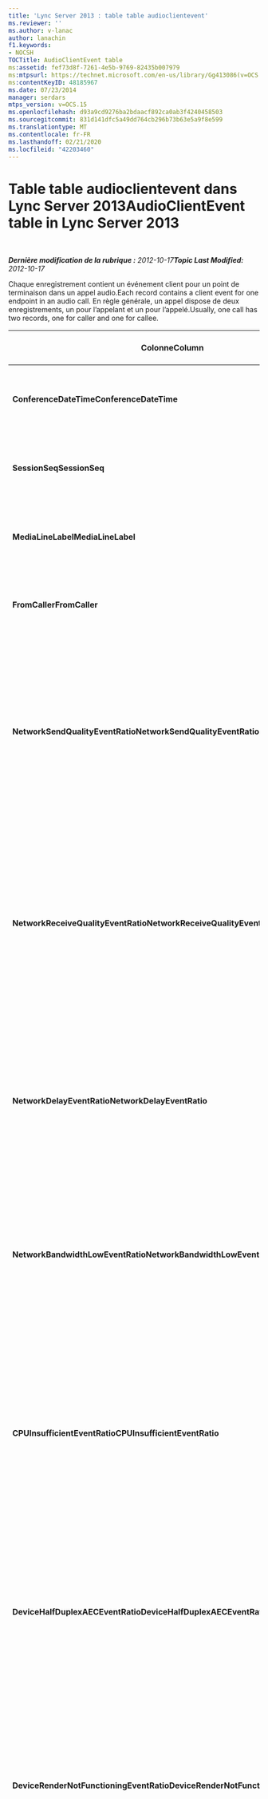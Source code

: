 ```yaml
---
title: 'Lync Server 2013 : table table audioclientevent'
ms.reviewer: ''
ms.author: v-lanac
author: lanachin
f1.keywords:
- NOCSH
TOCTitle: AudioClientEvent table
ms:assetid: fef73d8f-7261-4e5b-9769-82435b007979
ms:mtpsurl: https://technet.microsoft.com/en-us/library/Gg413086(v=OCS.15)
ms:contentKeyID: 48185967
ms.date: 07/23/2014
manager: serdars
mtps_version: v=OCS.15
ms.openlocfilehash: d93a9cd9276ba2bdaacf892ca0ab3f4240458503
ms.sourcegitcommit: 831d141dfc5a49dd764cb296b73b63e5a9f8e599
ms.translationtype: MT
ms.contentlocale: fr-FR
ms.lasthandoff: 02/21/2020
ms.locfileid: "42203460"
---
```

<div data-xmlns="http://www.w3.org/1999/xhtml">

<div class="topic" data-xmlns="http://www.w3.org/1999/xhtml" data-msxsl="urn:schemas-microsoft-com:xslt" data-cs="https://msdn.microsoft.com/">

<div data-asp="https://msdn2.microsoft.com/asp">

# <a name="audioclientevent-table-in-lync-server-2013"></a><span data-ttu-id="0d8e6-102">Table table audioclientevent dans Lync Server 2013</span><span class="sxs-lookup"><span data-stu-id="0d8e6-102">AudioClientEvent table in Lync Server 2013</span></span>

</div>

<div id="mainSection">

<div id="mainBody">

<span> </span>

<span data-ttu-id="0d8e6-103">_**Dernière modification de la rubrique :** 2012-10-17_</span><span class="sxs-lookup"><span data-stu-id="0d8e6-103">_**Topic Last Modified:** 2012-10-17_</span></span>

<span data-ttu-id="0d8e6-104">Chaque enregistrement contient un événement client pour un point de terminaison dans un appel audio.</span><span class="sxs-lookup"><span data-stu-id="0d8e6-104">Each record contains a client event for one endpoint in an audio call.</span></span> <span data-ttu-id="0d8e6-105">En règle générale, un appel dispose de deux enregistrements, un pour l’appelant et un pour l’appelé.</span><span class="sxs-lookup"><span data-stu-id="0d8e6-105">Usually, one call has two records, one for caller and one for callee.</span></span>


<table>
<colgroup>
<col style="width: 25%" />
<col style="width: 25%" />
<col style="width: 25%" />
<col style="width: 25%" />
</colgroup>
<thead>
<tr class="header">
<th><span data-ttu-id="0d8e6-106"><strong>Colonne</strong></span><span class="sxs-lookup"><span data-stu-id="0d8e6-106"><strong>Column</strong></span></span></th>
<th><span data-ttu-id="0d8e6-107"><strong>Type de données</strong></span><span class="sxs-lookup"><span data-stu-id="0d8e6-107"><strong>Data Type</strong></span></span></th>
<th><span data-ttu-id="0d8e6-108"><strong>Clé/index</strong></span><span class="sxs-lookup"><span data-stu-id="0d8e6-108"><strong>Key/Index</strong></span></span></th>
<th><span data-ttu-id="0d8e6-109"><strong>Details</strong></span><span class="sxs-lookup"><span data-stu-id="0d8e6-109"><strong>Details</strong></span></span></th>
</tr>
</thead>
<tbody>
<tr class="odd">
<td><p><span data-ttu-id="0d8e6-110"><strong>ConferenceDateTime</strong></span><span class="sxs-lookup"><span data-stu-id="0d8e6-110"><strong>ConferenceDateTime</strong></span></span></p></td>
<td><p><span data-ttu-id="0d8e6-111">DateHeure</span><span class="sxs-lookup"><span data-stu-id="0d8e6-111">datetime</span></span></p></td>
<td><p><span data-ttu-id="0d8e6-112">Primaire</span><span class="sxs-lookup"><span data-stu-id="0d8e6-112">Primary</span></span></p></td>
<td><p><span data-ttu-id="0d8e6-113">Référencé à partir de la <a href="lync-server-2013-medialine-table.md">table MediaLine dans Lync Server 2013</a>.</span><span class="sxs-lookup"><span data-stu-id="0d8e6-113">Referenced from the <a href="lync-server-2013-medialine-table.md">MediaLine table in Lync Server 2013</a>.</span></span></p></td>
</tr>
<tr class="even">
<td><p><span data-ttu-id="0d8e6-114"><strong>SessionSeq</strong></span><span class="sxs-lookup"><span data-stu-id="0d8e6-114"><strong>SessionSeq</strong></span></span></p></td>
<td><p><span data-ttu-id="0d8e6-115">int</span><span class="sxs-lookup"><span data-stu-id="0d8e6-115">int</span></span></p></td>
<td><p><span data-ttu-id="0d8e6-116">Primaire</span><span class="sxs-lookup"><span data-stu-id="0d8e6-116">Primary</span></span></p></td>
<td><p><span data-ttu-id="0d8e6-117">Référencé à partir de la <a href="lync-server-2013-medialine-table.md">table MediaLine dans Lync Server 2013</a>.</span><span class="sxs-lookup"><span data-stu-id="0d8e6-117">Referenced from the <a href="lync-server-2013-medialine-table.md">MediaLine table in Lync Server 2013</a>.</span></span></p></td>
</tr>
<tr class="odd">
<td><p><span data-ttu-id="0d8e6-118"><strong>MediaLineLabel</strong></span><span class="sxs-lookup"><span data-stu-id="0d8e6-118"><strong>MediaLineLabel</strong></span></span></p></td>
<td><p><span data-ttu-id="0d8e6-119">entier très petit</span><span class="sxs-lookup"><span data-stu-id="0d8e6-119">tinyint</span></span></p></td>
<td><p><span data-ttu-id="0d8e6-120">Primaire</span><span class="sxs-lookup"><span data-stu-id="0d8e6-120">Primary</span></span></p></td>
<td><p><span data-ttu-id="0d8e6-121">Référencé à partir de la <a href="lync-server-2013-medialine-table.md">table MediaLine dans Lync Server 2013</a>.</span><span class="sxs-lookup"><span data-stu-id="0d8e6-121">Referenced from the <a href="lync-server-2013-medialine-table.md">MediaLine table in Lync Server 2013</a>.</span></span></p></td>
</tr>
<tr class="even">
<td><p><span data-ttu-id="0d8e6-122"><strong>FromCaller</strong></span><span class="sxs-lookup"><span data-stu-id="0d8e6-122"><strong>FromCaller</strong></span></span></p></td>
<td><p><span data-ttu-id="0d8e6-123">légèrement</span><span class="sxs-lookup"><span data-stu-id="0d8e6-123">bit</span></span></p></td>
<td><p><span data-ttu-id="0d8e6-124">Primaire</span><span class="sxs-lookup"><span data-stu-id="0d8e6-124">Primary</span></span></p></td>
<td><p><span data-ttu-id="0d8e6-125">0 : données de l’appelé</span><span class="sxs-lookup"><span data-stu-id="0d8e6-125">0: Callee’s data</span></span></p>
<p><span data-ttu-id="0d8e6-126">1 : données de l’appelant</span><span class="sxs-lookup"><span data-stu-id="0d8e6-126">1: Caller’s data</span></span></p></td>
</tr>
<tr class="odd">
<td><p><span data-ttu-id="0d8e6-127"><strong>NetworkSendQualityEventRatio</strong></span><span class="sxs-lookup"><span data-stu-id="0d8e6-127"><strong>NetworkSendQualityEventRatio</strong></span></span></p></td>
<td><p><span data-ttu-id="0d8e6-128">décimal (5, 2)</span><span class="sxs-lookup"><span data-stu-id="0d8e6-128">decimal(5,2)</span></span></p></td>
<td><p> </p></td>
<td><p><span data-ttu-id="0d8e6-129">Pourcentage de la session l’événement NetworkSendQuality a été déclenché pour l’état « incorrect ».</span><span class="sxs-lookup"><span data-stu-id="0d8e6-129">Percentage of session the NetworkSendQuality event was fired for ‘Bad’ state.</span></span></p>
<p><span data-ttu-id="0d8e6-130">La qualité du réseau en termes de gigue ou de perte de paquets est importante et influe sur la qualité de l’audio envoyé.</span><span class="sxs-lookup"><span data-stu-id="0d8e6-130">Network quality in terms of jitter or packet loss is severe and impacting the quality of audio being sent.</span></span></p></td>
</tr>
<tr class="even">
<td><p><span data-ttu-id="0d8e6-131"><strong>NetworkReceiveQualityEventRatio</strong></span><span class="sxs-lookup"><span data-stu-id="0d8e6-131"><strong>NetworkReceiveQualityEventRatio</strong></span></span></p></td>
<td><p><span data-ttu-id="0d8e6-132">décimal (5, 2)</span><span class="sxs-lookup"><span data-stu-id="0d8e6-132">decimal(5,2)</span></span></p></td>
<td><p> </p></td>
<td><p><span data-ttu-id="0d8e6-133">Pourcentage de la session l’événement ReceiveSendQuality a été déclenché pour l’état « incorrect ».</span><span class="sxs-lookup"><span data-stu-id="0d8e6-133">Percentage of session the ReceiveSendQuality event was fired for ‘Bad’ state.</span></span></p>
<p><span data-ttu-id="0d8e6-134">La qualité du réseau en termes de gigue ou de perte de paquets est importante et a un impact sur la qualité de l’audio reçu.</span><span class="sxs-lookup"><span data-stu-id="0d8e6-134">Network quality in terms of jitter or packet loss is severe and impacting the quality of audio being received.</span></span></p></td>
</tr>
<tr class="odd">
<td><p><span data-ttu-id="0d8e6-135"><strong>NetworkDelayEventRatio</strong></span><span class="sxs-lookup"><span data-stu-id="0d8e6-135"><strong>NetworkDelayEventRatio</strong></span></span></p></td>
<td><p><span data-ttu-id="0d8e6-136">décimal (5, 2)</span><span class="sxs-lookup"><span data-stu-id="0d8e6-136">decimal(5,2)</span></span></p></td>
<td><p> </p></td>
<td><p><span data-ttu-id="0d8e6-137">Pourcentage de la session l’événement de retard a été déclenché pour l’état « incorrect ».</span><span class="sxs-lookup"><span data-stu-id="0d8e6-137">Percentage of session the Delay event was fired for ‘Bad’ state.</span></span> <span data-ttu-id="0d8e6-138">La latence du réseau est importante et a un impact sur l’expérience en empêchant la communication interactive</span><span class="sxs-lookup"><span data-stu-id="0d8e6-138">Network latency is severe and impacting the experience by preventing interactive communication</span></span></p></td>
</tr>
<tr class="even">
<td><p><span data-ttu-id="0d8e6-139"><strong>NetworkBandwidthLowEventRatio</strong></span><span class="sxs-lookup"><span data-stu-id="0d8e6-139"><strong>NetworkBandwidthLowEventRatio</strong></span></span></p></td>
<td><p><span data-ttu-id="0d8e6-140">décimal (5, 2)</span><span class="sxs-lookup"><span data-stu-id="0d8e6-140">decimal(5,2)</span></span></p></td>
<td><p> </p></td>
<td><p><span data-ttu-id="0d8e6-141">Pourcentage de la session l’événement LowBandwidth a été déclenché pour l’état « incorrect ».</span><span class="sxs-lookup"><span data-stu-id="0d8e6-141">Percentage of session the LowBandwidth event was fired for ‘Bad’ state.</span></span> <span data-ttu-id="0d8e6-142">La bande passante disponible est insuffisante pour une expérience vocale acceptable.</span><span class="sxs-lookup"><span data-stu-id="0d8e6-142">The available bandwidth is insufficient for an acceptable voice experience.</span></span></p></td>
</tr>
<tr class="odd">
<td><p><span data-ttu-id="0d8e6-143"><strong>CPUInsufficientEventRatio</strong></span><span class="sxs-lookup"><span data-stu-id="0d8e6-143"><strong>CPUInsufficientEventRatio</strong></span></span></p></td>
<td><p><span data-ttu-id="0d8e6-144">décimal (5, 2)</span><span class="sxs-lookup"><span data-stu-id="0d8e6-144">decimal(5,2)</span></span></p></td>
<td><p> </p></td>
<td><p><span data-ttu-id="0d8e6-145">Pourcentage de la session l’événement d’UC insuffisant a été déclenché pour l’état « incorrect ».</span><span class="sxs-lookup"><span data-stu-id="0d8e6-145">Percentage of session the insufficient CPU event was fired for ‘Bad’ state.</span></span> <span data-ttu-id="0d8e6-146">Il n’y a pas suffisamment de cycles d’UC pour le traitement avec les modalités et les applications en cours d’utilisation.</span><span class="sxs-lookup"><span data-stu-id="0d8e6-146">There are insufficient CPU cycles for processing with the current modalities and applications in use.</span></span> <span data-ttu-id="0d8e6-147">Cela provoque des distorsions avec le canal audio.</span><span class="sxs-lookup"><span data-stu-id="0d8e6-147">This causes distortions with the audio channel.</span></span></p></td>
</tr>
<tr class="even">
<td><p><span data-ttu-id="0d8e6-148"><strong>DeviceHalfDuplexAECEventRatio</strong></span><span class="sxs-lookup"><span data-stu-id="0d8e6-148"><strong>DeviceHalfDuplexAECEventRatio</strong></span></span></p></td>
<td><p><span data-ttu-id="0d8e6-149">décimal (5, 2)</span><span class="sxs-lookup"><span data-stu-id="0d8e6-149">decimal(5,2)</span></span></p></td>
<td><p> </p></td>
<td><p><span data-ttu-id="0d8e6-150">Pourcentage de la session l’événement DeviceHalfDuplexAEC a été déclenché pour l’état « incorrect ».</span><span class="sxs-lookup"><span data-stu-id="0d8e6-150">Percentage of session the DeviceHalfDuplexAEC event was fired for ‘Bad’ state.</span></span> <span data-ttu-id="0d8e6-151">Afin d’empêcher l’écho, le système est entré en semi-duplex.</span><span class="sxs-lookup"><span data-stu-id="0d8e6-151">In order to prevent echo, the system has enter half duplex.</span></span></p></td>
</tr>
<tr class="odd">
<td><p><span data-ttu-id="0d8e6-152"><strong>DeviceRenderNotFunctioningEventRatio</strong></span><span class="sxs-lookup"><span data-stu-id="0d8e6-152"><strong>DeviceRenderNotFunctioningEventRatio</strong></span></span></p></td>
<td><p><span data-ttu-id="0d8e6-153">décimal (5, 2)</span><span class="sxs-lookup"><span data-stu-id="0d8e6-153">decimal(5,2)</span></span></p></td>
<td><p> </p></td>
<td><p><span data-ttu-id="0d8e6-154">Pourcentage de la session l’événement DeviceRenderNotFunctioning a été déclenché pour l’état « incorrect ».</span><span class="sxs-lookup"><span data-stu-id="0d8e6-154">Percentage of session the DeviceRenderNotFunctioning event was fired for ‘Bad’ state.</span></span> <span data-ttu-id="0d8e6-155">Le périphérique de rendu actuellement utilisé pour la session ne fonctionne pas correctement.</span><span class="sxs-lookup"><span data-stu-id="0d8e6-155">The render device currently being used for the session is not functioning correctly.</span></span> <span data-ttu-id="0d8e6-156">Cela peut entraîner des problèmes audio à sens unique.</span><span class="sxs-lookup"><span data-stu-id="0d8e6-156">This can cause one-way audio issues.</span></span></p></td>
</tr>
<tr class="even">
<td><p><span data-ttu-id="0d8e6-157"><strong>DeviceCaptureNotFunctioningEventRatio</strong></span><span class="sxs-lookup"><span data-stu-id="0d8e6-157"><strong>DeviceCaptureNotFunctioningEventRatio</strong></span></span></p></td>
<td><p><span data-ttu-id="0d8e6-158">décimal (5, 2)</span><span class="sxs-lookup"><span data-stu-id="0d8e6-158">decimal(5,2)</span></span></p></td>
<td><p> </p></td>
<td><p><span data-ttu-id="0d8e6-159">Pourcentage de la session l’événement DeviceCaptureNotFunctioning a été déclenché pour l’état « incorrect ».</span><span class="sxs-lookup"><span data-stu-id="0d8e6-159">Percentage of session the DeviceCaptureNotFunctioning event was fired for ‘Bad’ state.</span></span> <span data-ttu-id="0d8e6-160">L’appareil de capture actuellement utilisé pour la session ne fonctionne pas correctement.</span><span class="sxs-lookup"><span data-stu-id="0d8e6-160">The capture device currently being used for the session is not functioning correctly.</span></span> <span data-ttu-id="0d8e6-161">Cela peut entraîner des problèmes audio à sens unique.</span><span class="sxs-lookup"><span data-stu-id="0d8e6-161">This can cause one-way audio issues.</span></span></p></td>
</tr>
<tr class="odd">
<td><p><span data-ttu-id="0d8e6-162"><strong>DeviceGlitchesEventRatio</strong></span><span class="sxs-lookup"><span data-stu-id="0d8e6-162"><strong>DeviceGlitchesEventRatio</strong></span></span></p></td>
<td><p><span data-ttu-id="0d8e6-163">décimal (5, 2)</span><span class="sxs-lookup"><span data-stu-id="0d8e6-163">decimal(5,2)</span></span></p></td>
<td><p> </p></td>
<td><p><span data-ttu-id="0d8e6-164">Pourcentage de la session l’événement DeviceGlitches a été déclenché pour l’état « incorrect ».</span><span class="sxs-lookup"><span data-stu-id="0d8e6-164">Percentage of session the DeviceGlitches event was fired for ‘Bad’ state.</span></span> <span data-ttu-id="0d8e6-165">Il y a des problèmes sérieux dans le rendu de l’audio qui provoque des déformations.</span><span class="sxs-lookup"><span data-stu-id="0d8e6-165">There are severe glitches in the rendering of audio which is causing distortions.</span></span> <span data-ttu-id="0d8e6-166">Ces problèmes peuvent être causés par des problèmes de pilote, des appels de procédure différées (pilotes) et une utilisation intensive du processeur.</span><span class="sxs-lookup"><span data-stu-id="0d8e6-166">These glitches can be caused by driver issues, deferred procedure calls (DPC) storm (drivers), and high CPU usage.</span></span></p></td>
</tr>
<tr class="even">
<td><p><span data-ttu-id="0d8e6-167"><strong>DeviceLowSNREventRatio</strong></span><span class="sxs-lookup"><span data-stu-id="0d8e6-167"><strong>DeviceLowSNREventRatio</strong></span></span></p></td>
<td><p><span data-ttu-id="0d8e6-168">décimal (5, 2)</span><span class="sxs-lookup"><span data-stu-id="0d8e6-168">decimal(5,2)</span></span></p></td>
<td><p> </p></td>
<td><p><span data-ttu-id="0d8e6-169">Pourcentage de la session l’événement DeviceLowSNR a été déclenché pour l’état « incorrect ».</span><span class="sxs-lookup"><span data-stu-id="0d8e6-169">Percentage of session the DeviceLowSNR event was fired for ‘Bad’ state.</span></span> <span data-ttu-id="0d8e6-170">La qualité de capture est très médiocre, soit très bruyante, soit l’utilisateur parle trop loin du microphone.</span><span class="sxs-lookup"><span data-stu-id="0d8e6-170">The capture quality is very poor, either very noisy or user is talking too far away from the microphone.</span></span> <span data-ttu-id="0d8e6-171">Cela entraînera des distorsions.</span><span class="sxs-lookup"><span data-stu-id="0d8e6-171">This will cause distortions.</span></span></p></td>
</tr>
<tr class="odd">
<td><p><span data-ttu-id="0d8e6-172"><strong>DeviceLowSpeechLevelEventRatio</strong></span><span class="sxs-lookup"><span data-stu-id="0d8e6-172"><strong>DeviceLowSpeechLevelEventRatio</strong></span></span></p></td>
<td><p><span data-ttu-id="0d8e6-173">décimal (5, 2)</span><span class="sxs-lookup"><span data-stu-id="0d8e6-173">decimal(5,2)</span></span></p></td>
<td><p> </p></td>
<td><p><span data-ttu-id="0d8e6-174">Pourcentage de la session l’événement DeviceLowSpeechLevel a été déclenché pour l’état « incorrect ».</span><span class="sxs-lookup"><span data-stu-id="0d8e6-174">Percentage of session the DeviceLowSpeechLevel event was fired for ‘Bad’ state.</span></span> <span data-ttu-id="0d8e6-175">Le niveau de voix de l’utilisateur est trop bas et le système ne peut plus en augmenter.</span><span class="sxs-lookup"><span data-stu-id="0d8e6-175">User‘s speech level is too low and the system cannot increase it any further.</span></span> <span data-ttu-id="0d8e6-176">Cela peut entraîner des distorsions ou un affichage audio unidirectionnel.</span><span class="sxs-lookup"><span data-stu-id="0d8e6-176">This can either cause distortions or perceived as one-way audio.</span></span></p></td>
</tr>
<tr class="even">
<td><p><span data-ttu-id="0d8e6-177"><strong>DeviceClippingEventRatio</strong></span><span class="sxs-lookup"><span data-stu-id="0d8e6-177"><strong>DeviceClippingEventRatio</strong></span></span></p></td>
<td><p><span data-ttu-id="0d8e6-178">Décimal (5, 2)</span><span class="sxs-lookup"><span data-stu-id="0d8e6-178">Decimal(5,2)</span></span></p></td>
<td><p> </p></td>
<td><p><span data-ttu-id="0d8e6-179">Pourcentage de la session l’événement DeviceClipping a été déclenché pour l’état « incorrect ».</span><span class="sxs-lookup"><span data-stu-id="0d8e6-179">Percentage of session the DeviceClipping event was fired for ‘Bad’ state.</span></span></p>
<p><span data-ttu-id="0d8e6-180">Lorsque le microphone est terminé par des éléments vocaux de proximité, l’extrémité n’entend pas les distorsions dues à l’écrêtage.</span><span class="sxs-lookup"><span data-stu-id="0d8e6-180">When near-end speech clips the microphone, far-end hears distortion due to clipping.</span></span> <span data-ttu-id="0d8e6-181">Il est important d’éviter la détourage du microphone de bas.</span><span class="sxs-lookup"><span data-stu-id="0d8e6-181">It is important to avoid near-end microphone clipping.</span></span></p></td>
</tr>
<tr class="odd">
<td><p><span data-ttu-id="0d8e6-182"><strong>DeviceEchoEventRatio</strong></span><span class="sxs-lookup"><span data-stu-id="0d8e6-182"><strong>DeviceEchoEventRatio</strong></span></span></p></td>
<td><p><span data-ttu-id="0d8e6-183">décimal (5, 2)</span><span class="sxs-lookup"><span data-stu-id="0d8e6-183">decimal(5,2)</span></span></p></td>
<td><p> </p></td>
<td><p><span data-ttu-id="0d8e6-184">Pourcentage de la session l’événement écho a été déclenché pour l’état « incorrect ».</span><span class="sxs-lookup"><span data-stu-id="0d8e6-184">Percentage of session the DeviceEchoEvent event was fired for ‘Bad’ state.</span></span> <span data-ttu-id="0d8e6-185">Le périphérique ou le programme d’installation provoque un écho au-delà de la capacité du système à compenser.</span><span class="sxs-lookup"><span data-stu-id="0d8e6-185">Device or setup is causing echo beyond the ability of the system to compensate.</span></span></p></td>
</tr>
<tr class="even">
<td><p><span data-ttu-id="0d8e6-186"><strong>DeviceNearEndToEchoRatioEventRatio</strong></span><span class="sxs-lookup"><span data-stu-id="0d8e6-186"><strong>DeviceNearEndToEchoRatioEventRatio</strong></span></span></p></td>
<td><p><span data-ttu-id="0d8e6-187">décimal (5, 2)</span><span class="sxs-lookup"><span data-stu-id="0d8e6-187">decimal(5,2)</span></span></p></td>
<td><p> </p></td>
<td><p><span data-ttu-id="0d8e6-188">Pourcentage de la session l’événement DeviceNearEndToEchoRatio a été déclenché pour l’état « incorrect ».</span><span class="sxs-lookup"><span data-stu-id="0d8e6-188">Percentage of session the DeviceNearEndToEchoRatio event was fired for ‘Bad’ state.</span></span> <span data-ttu-id="0d8e6-189">La voix de l’utilisateur est trop faible par rapport à l’écho capturé, ce qui a un impact sur l’expérience des utilisateurs, car il limite la facilité d’interruption d’un utilisateur.</span><span class="sxs-lookup"><span data-stu-id="0d8e6-189">The user’s speech is too low compared to the echo being captured which impacts the users experience because it limits how easy it is to interrupt a user.</span></span> <span data-ttu-id="0d8e6-190">Réduire le volume des haut-parleurs, rapprochez le microphone du contacteur.</span><span class="sxs-lookup"><span data-stu-id="0d8e6-190">Reduce speaker volume, move the microphone closer to the talker.</span></span></p></td>
</tr>
<tr class="odd">
<td><p><span data-ttu-id="0d8e6-191"><strong>DeviceMultipleEndpointsEventCount</strong></span><span class="sxs-lookup"><span data-stu-id="0d8e6-191"><strong>DeviceMultipleEndpointsEventCount</strong></span></span></p></td>
<td><p><span data-ttu-id="0d8e6-192">int</span><span class="sxs-lookup"><span data-stu-id="0d8e6-192">int</span></span></p></td>
<td></td>
<td><p><span data-ttu-id="0d8e6-193">Nombre de fois au cours d’une session l’événement DeviceMultipleEndpoints a été déclenché pour l’état « incorrect ».</span><span class="sxs-lookup"><span data-stu-id="0d8e6-193">Number of times during session the DeviceMultipleEndpoints event was fired for ‘Bad’ state.</span></span> <span data-ttu-id="0d8e6-194">Plusieurs points de terminaison audio de la même session ont été détectés et le système a compensé en réduisant le volume de rendu.</span><span class="sxs-lookup"><span data-stu-id="0d8e6-194">Multiple audio endpoints in the same session detected and the system has compensated by reducing render volume.</span></span></p></td>
</tr>
<tr class="even">
<td><p><span data-ttu-id="0d8e6-195"><strong>DeviceHowlingEventCount</strong></span><span class="sxs-lookup"><span data-stu-id="0d8e6-195"><strong>DeviceHowlingEventCount</strong></span></span></p></td>
<td><p><span data-ttu-id="0d8e6-196">int</span><span class="sxs-lookup"><span data-stu-id="0d8e6-196">int</span></span></p></td>
<td><p> </p></td>
<td><p><span data-ttu-id="0d8e6-197">Nombre de fois au cours d’une session l’événement DeviceHowlingEvent a été déclenché pour l’état « incorrect ».</span><span class="sxs-lookup"><span data-stu-id="0d8e6-197">Number of times during session the DeviceHowlingEvent event was fired for ‘Bad’ state.</span></span> <span data-ttu-id="0d8e6-198">Boucle audio de commentaire détectée (causée par plusieurs points de terminaison partageant le chemin audio).</span><span class="sxs-lookup"><span data-stu-id="0d8e6-198">Audio feedback loop detected (caused by multiple endpoints sharing audio path).</span></span></p></td>
</tr>
<tr class="odd">
<td><p><span data-ttu-id="0d8e6-199"><strong>DeviceRenderZeroVolumeEventRatio</strong></span><span class="sxs-lookup"><span data-stu-id="0d8e6-199"><strong>DeviceRenderZeroVolumeEventRatio</strong></span></span></p></td>
<td><p><span data-ttu-id="0d8e6-200">décimal (5, 2)</span><span class="sxs-lookup"><span data-stu-id="0d8e6-200">decimal(5,2)</span></span></p></td>
<td></td>
<td><p><span data-ttu-id="0d8e6-201">Pourcentage de la session l’événement DeviceRenderZeroVolume a été déclenché pour être dans l’état « incorrect ».</span><span class="sxs-lookup"><span data-stu-id="0d8e6-201">Percentage of session the DeviceRenderZeroVolume event was fired for being in the “Bad’ state.</span></span> <span data-ttu-id="0d8e6-202">Le périphérique de rendu a été défini sur zéro volume.</span><span class="sxs-lookup"><span data-stu-id="0d8e6-202">The render device was set to zero volume.</span></span></p>
<p><span data-ttu-id="0d8e6-203">Cette chronique a été introduite dans Microsoft Lync Server 2013.</span><span class="sxs-lookup"><span data-stu-id="0d8e6-203">This column was introduced in Microsoft Lync Server 2013.</span></span></p></td>
</tr>
<tr class="even">
<td><p><span data-ttu-id="0d8e6-204"><strong>DeviceRenderMuteEventRatio</strong></span><span class="sxs-lookup"><span data-stu-id="0d8e6-204"><strong>DeviceRenderMuteEventRatio</strong></span></span></p></td>
<td><p><span data-ttu-id="0d8e6-205">décimal (5, 2)</span><span class="sxs-lookup"><span data-stu-id="0d8e6-205">decimal(5,2)</span></span></p></td>
<td></td>
<td><p><span data-ttu-id="0d8e6-206">Pourcentage de la session l’événement DeviceRenderMute a été déclenché pour être dans l’état « incorrect ».</span><span class="sxs-lookup"><span data-stu-id="0d8e6-206">Percentage of session the DeviceRenderMute event was fired for being in the “Bad’ state.</span></span> <span data-ttu-id="0d8e6-207">Le périphérique de rendu a été muet.</span><span class="sxs-lookup"><span data-stu-id="0d8e6-207">The render device was muted.</span></span></p>
<p><span data-ttu-id="0d8e6-208">Cette chronique a été introduite dans Microsoft Lync Server 2013.</span><span class="sxs-lookup"><span data-stu-id="0d8e6-208">This column was introduced in Microsoft Lync Server 2013.</span></span></p></td>
</tr>
</tbody>
</table>


</div>

<span> </span>

</div>

</div>

</div>

